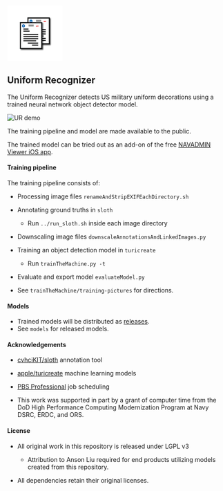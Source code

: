 ![Navadmin viewer icon](https://raw.githubusercontent.com/navadmin-viewer/recognizer/master/assets/Icon128.png)

## Uniform Recognizer

The Uniform Recognizer detects US military uniform decorations using a trained neural network object detector model. 

![UR demo](https://raw.githubusercontent.com/navadmin-viewer/recognizer/master/assets/URdemo.gif)

The training pipeline and model are made available to the public. 

The trained model can be tried out as an add-on of the free [NAVADMIN Viewer iOS app](https://apps.apple.com/us/app/navadmin-viewer/id1345135985).

#### Training pipeline

The training pipeline consists of:
- Processing image files `renameAndStripEXIFEachDirectory.sh`
- Annotating ground truths in `sloth`
  - Run `../run_sloth.sh` inside each image directory
- Downscaling image files `downscaleAnnotationsAndLinkedImages.py`
- Training an object detection model in `turicreate`
  - Run `trainTheMachine.py -t` 
- Evaluate and export model `evaluateModel.py`


- See `trainTheMachine/training-pictures` for directions.

#### Models

- Trained models will be distributed as [releases](https://github.com/navadmin-viewer/recognizer/releases).
- See `models` for released models.

#### Acknowledgements

- [cvhciKIT/sloth](https://github.com/cvhciKIT/sloth) annotation tool

- [apple/turicreate](https://github.com/apple/turicreate) machine learning models

- [PBS Professional](http://pbspro.org) job scheduling

- This work was supported in part by a grant of computer time from the DoD High Performance Computing Modernization Program at Navy DSRC, ERDC, and ORS.

#### License

- All original work in this repository is released under LGPL v3
  - Attribution to Anson Liu required for end products utilizing models created from this repository. 

- All dependencies retain their original licenses.
